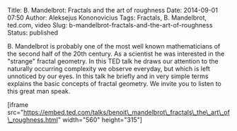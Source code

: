 Title: B. Mandelbrot: Fractals and the art of roughness
Date: 2014-09-01 07:50
Author: Aleksejus Kononovicius
Tags: Fractals, B. Mandelbrot, ted.com, video
Slug: b-mandelbrot-fractals-and-the-art-of-roughness
Status: published

B. Mandelbrot is probably
one of the most well known mathematicians of the second half of the 20th
century. As a scientist he was interested in the "strange" fractal
geometry. In this TED talk he draws our attention to the naturally
occurring complexity we observe everyday, but which is left unnoticed by
our eyes. In this talk he briefly and in very simple terms explains the
basic concepts of fractal geometry. We invite you to listen to this
great man speak.

\[iframe
src="https://embed.ted.com/talks/benoit\_mandelbrot\_fractals\_the\_art\_of\_roughness.html"
width="560" height="315"\]
